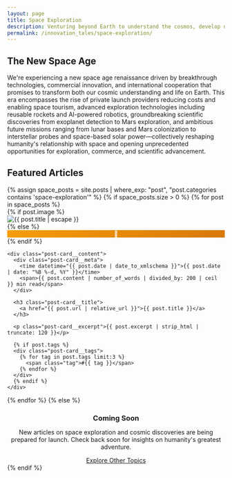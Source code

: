 ```yaml
---
layout: page
title: Space Exploration
description: Venturing beyond Earth to understand the cosmos, develop new technologies, and expand human presence in space.
permalink: /innovation_tales/space-exploration/
---
```


## The New Space Age

We're experiencing a new space age renaissance driven by breakthrough technologies, commercial innovation, and international cooperation that promises to transform both our cosmic understanding and life on Earth. This era encompasses the rise of private launch providers reducing costs and enabling space tourism, advanced exploration technologies including reusable rockets and AI-powered robotics, groundbreaking scientific discoveries from exoplanet detection to Mars exploration, and ambitious future missions ranging from lunar bases and Mars colonization to interstellar probes and space-based solar power—collectively reshaping humanity's relationship with space and opening unprecedented opportunities for exploration, commerce, and scientific advancement.

## Featured Articles

<div class="card-grid" style="margin-top: var(--space-8);">
{% assign space_posts = site.posts | where_exp: "post", "post.categories contains 'space-exploration'" %}
{% if space_posts.size > 0 %}
  {% for post in space_posts %}
  <div class="post-card">
    {% if post.image %}
    <div class="post-card__image">
      <img src="{{ post.image | relative_url }}" alt="{{ post.title | escape }}" loading="lazy">
    </div>
    {% else %}
    <div class="post-card__image" style="background: linear-gradient(135deg, #f59e0b, #d97706); display: flex; align-items: center; justify-content: center; color: white; font-size: var(--text-2xl);">
      🚀
    </div>
    {% endif %}
    
    <div class="post-card__content">
      <div class="post-card__meta">
        <time datetime="{{ post.date | date_to_xmlschema }}">{{ post.date | date: "%B %-d, %Y" }}</time>
        <span>{{ post.content | number_of_words | divided_by: 200 | ceil }} min read</span>
      </div>
      
      <h3 class="post-card__title">
        <a href="{{ post.url | relative_url }}">{{ post.title }}</a>
      </h3>
      
      <p class="post-card__excerpt">{{ post.excerpt | strip_html | truncate: 120 }}</p>
      
      {% if post.tags %}
      <div class="post-card__tags">
        {% for tag in post.tags limit:3 %}
          <span class="tag">#{{ tag }}</span>
        {% endfor %}
      </div>
      {% endif %}
    </div>
  </div>
  {% endfor %}
{% else %}
  <div class="card" style="text-align: center; padding: var(--space-12);">
    <h3 style="color: var(--color-text-secondary); margin-bottom: var(--space-4);">Coming Soon</h3>
    <p style="color: var(--color-text-muted);">New articles on space exploration and cosmic discoveries are being prepared for launch. Check back soon for insights on humanity's greatest adventure.</p>
    <a href="{{ '/' | relative_url }}" class="btn btn--outline" style="margin-top: var(--space-6);">Explore Other Topics</a>
  </div>
{% endif %}
</div>
